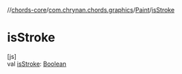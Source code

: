 //[chords-core](../../../index.md)/[com.chrynan.chords.graphics](../index.md)/[Paint](index.md)/[isStroke](is-stroke.md)

# isStroke

[js]\
val [isStroke](is-stroke.md): [Boolean](https://kotlinlang.org/api/latest/jvm/stdlib/kotlin/-boolean/index.html)
